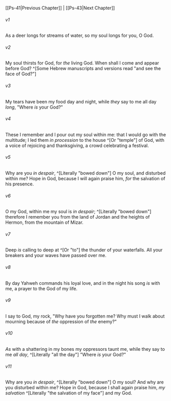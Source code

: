 ﻿---
aliases:
  - Psalms 42
---

[[Ps-41|Previous Chapter]] | [[Ps-43|Next Chapter]]

###### v1
As a deer longs for streams of water,
so my soul longs for you, O God.

###### v2
My soul thirsts for God, for _the_ living God.
When shall I come and appear before God? ^[Some Hebrew manuscripts and versions read "and see the face of God?"]

###### v3
My tears have been my food day and night,
while _they_ say to me all day _long_,
"Where _is_ your God?"

###### v4
These I remember and I pour out my soul within me:
that I would go with the multitude;
I led them _in procession_ to the house ^[Or "temple"] of God,
with a voice of rejoicing and thanksgiving,
a crowd celebrating a festival.

###### v5
Why are you _in despair_, ^[Literally "bowed down"] O my soul,
and disturbed within me?
Hope in God, because I will again praise him,
_for_ the salvation of his presence.

###### v6
O my God, within me my soul is _in despair_; ^[Literally "bowed down"]
therefore I remember you from the land of Jordan
and the heights of Hermon, from the mountain of Mizar.

###### v7
Deep _is_ calling to deep
at ^[Or "to"] the thunder of your waterfalls.
All your breakers and your waves
have passed over me.

###### v8
By day Yahweh commands his loyal love,
and in the night his song _is_ with me,
a prayer to the God of my life.

###### v9
I say to God, my rock,
"Why have you forgotten me?
Why must I walk about mourning
because of _the_ oppression of _the_ enemy?"

###### v10
_As_ with a shattering in my bones
my oppressors taunt me,
while they say to me _all day_, ^[Literally "all the day"]
"Where _is_ your God?"

###### v11
Why are you _in despair_, ^[Literally "bowed down"] O my soul?
And why are you disturbed within me?
Hope in God, because I shall again praise him,
_my salvation_ ^[Literally "the salvation of my face"] and my God.